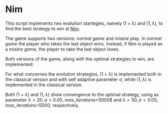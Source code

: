 Nim
==========================

This script implements two evalution startegies, namely $(1+\lambda)$ and $(1,\lambda)$, to find the best strategy to win at [Nim](https://en.wikipedia.org/wiki/Nim).

The game supports two versions: *normal game* and *misère play*. In *normal game* the player who takes the last object wins. Instead, if Nim is played as a *misère game*, the player to take the last object loses.

Both versions of the game, along with the optimal strategies to win, are implemented.

For what concernes the evolution strategies, $(1+\lambda)$ is implemented both in the classical version and with self adaptive parameter $\sigma$, while $(1,\lambda)$ is implemented in the classical version.

Both $(1+\lambda)$ and $(1,\lambda)$ show convergence to the optimal strategy, using as parameter $\lambda=20, \sigma=0.05,$ *max_iterations*=5000$ and  $\lambda=50, \sigma=0.05$, *max\_iterations*=5000, respectively.
